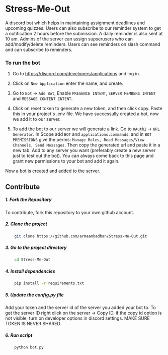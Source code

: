 # Stress-Me-Out

A discord bot which helps in maintaining assignment deadlines and upcoming quizzes. Users can also subscribe to our reminder system to get a notification 2 hours before the submission. A daily reminder is also sent at 10 am. Admins of the server can assign supserusers who can add/modify/delete reminders. Users can see reminders on slash command and can subscribe to reminders.



### To run the bot

1. Go to https://discord.com/developers/applications and log in.

2. Click on `New Application` enter the name, and create.

3. Go to `Bot` -> `Add Bot`, Enable `PRESENCE INTENT`, `SERVER MEMBERS INTENT` and `MESSAGE CONTENT INTENT`.

4. Click on reset token to generate a new token, and then click copy. Paste this in your project's .env file. We have successully created a bot, now we add it to our server.

5. To add the bot to our server we will generate a link. Go to `OAuth2` -> `URL Generator`. In Scope add `BOT` and `applications.commands`. and in `BOT PREMISSIONS` give the perms: `Manage Roles, Read Messages/View Channels, Send Messages`. Then copy the generated url and paste it in a new tab. Add to any server you want (preferably create a new server just to test out the bot). You can always come back to this page and grant new permissions to your bot and add it again.

Now a bot is created and added to the server.


## Contribute

##### 1. Fork the Repository
To contribute, fork this repository to your own github account.

##### 2. Clone the project
```bash
    git clone https://github.com/armaanbadhan/Stress-Me-Out.git
```

##### 3. Go to the project directory
```bash
    cd Stress-Me-Out
```

##### 4. Install dependencies
```bash
    pip install -r requirements.txt
```

##### 5. Update the config.py file 
Add your token and the server id of the server you added your bot to. To get the server ID right click on the server -> Copy ID. if the copy id option is not visible, turn on developer options in discord settings. MAKE SURE TOKEN IS NEVER SHARED.

##### 6. Run script
```bash
    python bot.py
```

